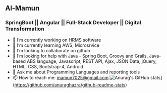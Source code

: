 ## Al-Mamun
### SpringBoot || Angular || Full-Stack Developer || Digital Transformation
- 🔭 I’m currently working on HRMS software
- 🌱 I’m currently learning AWS, Microsrvice
- 👯 I’m looking to collaborate on github
- 🤔 I’m looking for help with Java - Spring Boot, Groovy and Grails, Java-based ABS language, Javascript, REST API, Ajax, JSON Data, jQuery, HTML, CSS, Bootstrap-4, Android
- 💬 Ask me about Programming Languages and reporting tools
- 📫 How to reach me: mamun7025@gmail.com
![Anurag's GitHub stats](https://github-readme-stats.vercel.app/api?username=mamun7025)](https://github.com/anuraghazra/github-readme-stats)
